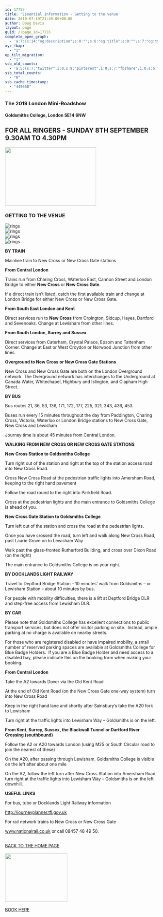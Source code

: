 ```yaml
---
id: 17755
title: 'Essential Information - Getting to the venue'
date: 2019-07-19T21:49:00+00:00
author: Doug Davis
layout: page
guid: /?page_id=17755
complete_open_graph:
  - 'a:7:{s:14:"og:description";s:0:"";s:8:"og:title";s:0:"";s:7:"og:type";s:0:"";s:12:"twitter:card";s:7:"summary";s:15:"twitter:creator";s:0:"";s:19:"twitter:description";s:0:"";s:8:"og:image";s:0:"";}'
xyz_fbap:
  - "1"
ep_tilt_migration:
  - "1"
ssb_old_counts:
  - 'a:5:{s:7:"twitter";i:0;s:9:"pinterest";i:0;s:7:"fbshare";i:0;s:6:"reddit";i:0;s:6:"tumblr";N;}'
ssb_total_counts:
  - "0"
ssb_cache_timestamp:
  - "449650"
---
```

### The 2019 London Mini-Roadshow

#### Goldsmiths College, London SE14 6NW

## FOR ALL RINGERS - SUNDAY 8TH SEPTEMBER 9.30AM TO 4.30PM

<img loading="lazy" width="300" height="191" src="https://cccbr.org.uk/wp-content/uploads/2019/05/london2019_logo-300x191.jpg" alt="" srcset="https://cccbr.org.uk/wp-content/uploads/2019/05/london2019_logo-300x191.jpg 300w, https://cccbr.org.uk/wp-content/uploads/2019/05/london2019_logo.jpg 540w" sizes="(max-width: 300px) 100vw, 300px" /> 

### GETTING TO THE VENUE

![rings](https://cccbr.org.uk/wp-content/uploads/elementor/thumbs/rings-oayey8umil0hdooimstw5zsunazkl45jpte92q0feo.png "rings")  
![rings](https://cccbr.org.uk/wp-content/uploads/elementor/thumbs/rings-oayey8umil0hdooimstw5zsunazkl45jpte92q0feo.png "rings")  
![rings](https://cccbr.org.uk/wp-content/uploads/elementor/thumbs/rings-oayey8umil0hdooimstw5zsunazkl45jpte92q0feo.png "rings")  
![rings](https://cccbr.org.uk/wp-content/uploads/elementor/thumbs/rings-oayey8umil0hdooimstw5zsunazkl45jpte92q0feo.png "rings") 

**BY TRAIN**

Mainline train to New Cross or New Cross Gate stations

**From Central London**

Trains run from Charing Cross, Waterloo East, Cannon Street and London Bridge to either **New Cross** or **New Cross Gate**.

If a direct train isn’t listed, catch the first available train and change at London Bridge for either New Cross or New Cross Gate.

**From South East London and Kent**

Direct services run to **New Cross** from Orpington, Sidcup, Hayes, Dartford and Sevenoaks. Change at Lewisham from other lines.

**From South London, Surrey and Sussex**

Direct services from Caterham, Crystal Palace, Epsom and Tattenham Corner. Change at East or West Croydon or Norwood Junction from other lines.

**Overground to New Cross or New Cross Gate Stations**

New Cross and New Cross Gate are both on the London Overground network. The Overground network has interchanges to the Underground at Canada Water, Whitechapel, Highbury and Islington, and Clapham High Street.

**BY BUS**

Bus routes 21, 36, 53, 136, 171, 172, 177, 225, 321, 343, 436, 453.

Buses run every 15 minutes throughout the day from Paddington, Charing Cross, Victoria, Waterloo or London Bridge stations to New Cross Gate, New Cross and Lewisham

Journey time is about 45 minutes from Central London.

**WALKING FROM NEW CROSS OR NEW CROSS GATE STATIONS**

**New Cross Station to Goldsmiths College**

Turn right out of the station and right at the top of the station access road into New Cross Road.

Cross New Cross Road at the pedestrian traffic lights into Amersham Road, keeping to the right hand pavement

Follow the road round to the right into Parkfield Road.

Cross at the pedestrian lights and the main entrance to Goldsmiths College is ahead of you.

**New Cross Gate Station to Goldsmiths College**

Turn left out of the station and cross the road at the pedestrian lights.

Once you have crossed the road, turn left and walk along New Cross Road, past Laurie Grove on to Lewisham Way

Walk past the glass-fronted Rutherford Building, and cross over Dixon Road (on the right)

The main entrance to Goldsmiths College is on your right.

**BY DOCKLANDS LIGHT RAILWAY**

Travel to Deptford Bridge Station – 10 minutes’ walk from Goldsmiths – or Lewisham Station – about 10 minutes by bus.

For people with mobility difficulties, there is a lift at Deptford Bridge DLR and step-free access from Lewisham DLR.

**BY CAR**

Please note that Goldsmiths College has excellent connections to public transport services, but does not offer visitor parking on site.  Instead, ample parking at no charge is available on nearby streets. 

For those who are registered disabled or have impaired mobility, a small number of reserved parking spaces are available at Goldsmiths College for Blue Badge Holders.  If you are a Blue Badge Holder and need access to a disabled bay, please indicate this on the booking form when making your booking.

**From Central London**

Take the A2 towards Dover via the Old Kent Road

At the end of Old Kent Road (on the New Cross Gate one-way system) turn into New Cross Road

Keep in the right hand lane and shortly after Sainsbury’s take the A20 fork to Lewisham

Turn right at the traffic lights into Lewisham Way – Goldsmiths is on the left.

**From Kent, Surrey, Sussex, the Blackwall Tunnel or Dartford River Crossing (southbound)**

Follow the A2 or A20 towards London (using M25 or South Circular road to join the nearest of these)

On the A20, after passing through Lewisham, Goldsmiths College is visible on the left after about one mile

On the A2, follow the left turn after New Cross Station into Amersham Road, turn right at the traffic lights into Lewisham Way – Goldsmiths is on the left downhill.

**USEFUL LINKS**

For bus, tube or Docklands Light Railway information

<a href="https://tfl.gov.uk/plan-a-journey/" target="_blank" rel="noopener noreferrer">http://journeyplanner.tfl.gov.uk</a>

For rail network trains to New Cross or New Cross Gate

<a href="https://www.nationalrail.co.uk/" target="_blank" rel="noopener noreferrer">www.nationalrail.co.uk</a> or call 08457 48 49 50.

<a href="/about/annual-meetings/2019-meeting/mini-roadshow/" role="button"><br /> BACK TO THE HOME PAGE<br /> </a>  
<img loading="lazy" width="205" height="159" src="https://cccbr.org.uk/wp-content/uploads/2019/07/reserve.jpg" alt="" />  
<a href="https://events./product/annual-meeting-2019/" target="_blank" role="button" rel="noopener noreferrer"><br /> BOOK HERE<br /> </a>
